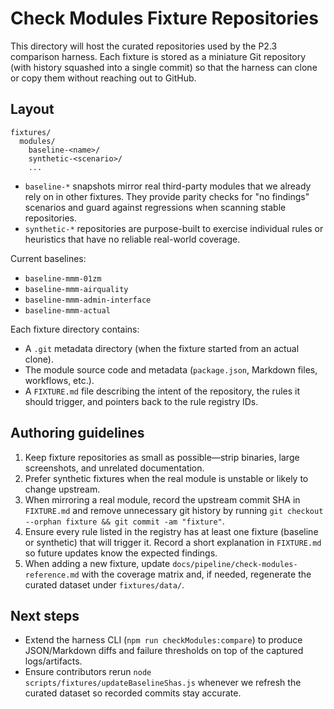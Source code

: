 # Check Modules Fixture Repositories

This directory will host the curated repositories used by the P2.3 comparison harness. Each fixture is stored as a miniature Git repository (with history squashed into a single commit) so that the harness can clone or copy them without reaching out to GitHub.

## Layout

```text
fixtures/
  modules/
    baseline-<name>/
    synthetic-<scenario>/
    ...
```

- `baseline-*` snapshots mirror real third-party modules that we already rely on in other fixtures. They provide parity checks for "no findings" scenarios and guard against regressions when scanning stable repositories.
- `synthetic-*` repositories are purpose-built to exercise individual rules or heuristics that have no reliable real-world coverage.

Current baselines:

- `baseline-mmm-01zm`
- `baseline-mmm-airquality`
- `baseline-mmm-admin-interface`
- `baseline-mmm-actual`

Each fixture directory contains:

- A `.git` metadata directory (when the fixture started from an actual clone).
- The module source code and metadata (`package.json`, Markdown files, workflows, etc.).
- A `FIXTURE.md` file describing the intent of the repository, the rules it should trigger, and pointers back to the rule registry IDs.

## Authoring guidelines

1. Keep fixture repositories as small as possible—strip binaries, large screenshots, and unrelated documentation.
2. Prefer synthetic fixtures when the real module is unstable or likely to change upstream.
3. When mirroring a real module, record the upstream commit SHA in `FIXTURE.md` and remove unnecessary git history by running `git checkout --orphan fixture && git commit -am "fixture"`.
4. Ensure every rule listed in the registry has at least one fixture (baseline or synthetic) that will trigger it. Record a short explanation in `FIXTURE.md` so future updates know the expected findings.
5. When adding a new fixture, update `docs/pipeline/check-modules-reference.md` with the coverage matrix and, if needed, regenerate the curated dataset under `fixtures/data/`.

## Next steps

- Extend the harness CLI (`npm run checkModules:compare`) to produce JSON/Markdown diffs and failure thresholds on top of the captured logs/artifacts.
- Ensure contributors rerun `node scripts/fixtures/updateBaselineShas.js` whenever we refresh the curated dataset so recorded commits stay accurate.
